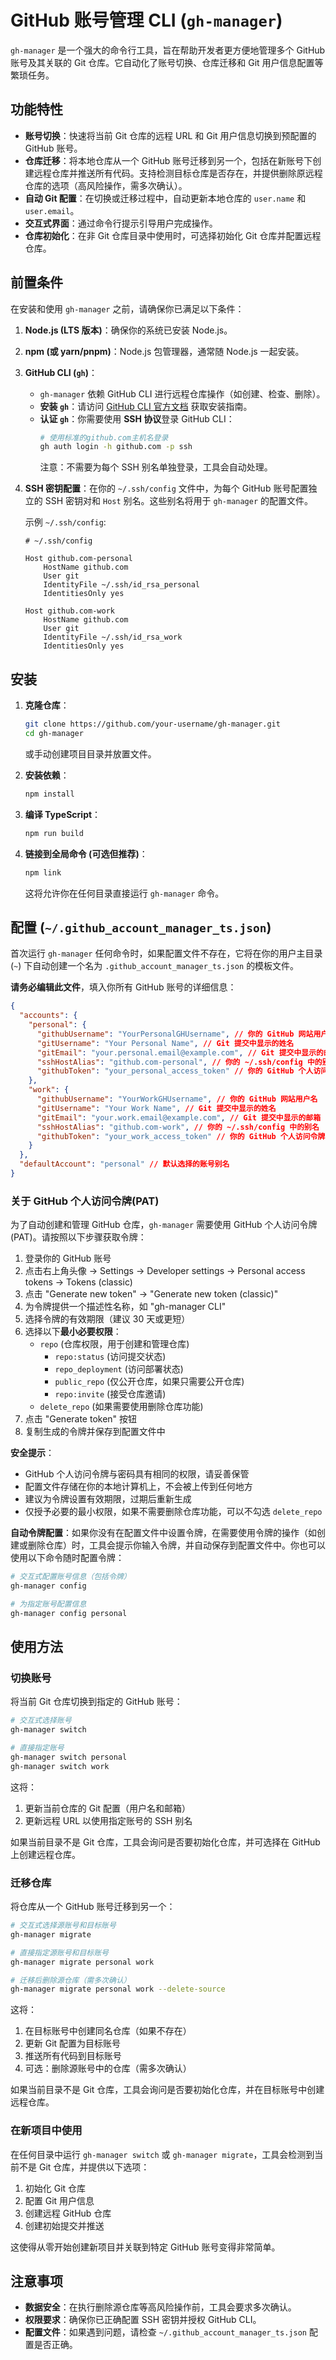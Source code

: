 # GitHub 账号管理 CLI (`gh-manager`)

`gh-manager` 是一个强大的命令行工具，旨在帮助开发者更方便地管理多个 GitHub 账号及其关联的 Git 仓库。它自动化了账号切换、仓库迁移和 Git 用户信息配置等繁琐任务。

## 功能特性

- **账号切换**：快速将当前 Git 仓库的远程 URL 和 Git 用户信息切换到预配置的 GitHub 账号。
- **仓库迁移**：将本地仓库从一个 GitHub 账号迁移到另一个，包括在新账号下创建远程仓库并推送所有代码。支持检测目标仓库是否存在，并提供删除原远程仓库的选项（高风险操作，需多次确认）。
- **自动 Git 配置**：在切换或迁移过程中，自动更新本地仓库的 `user.name` 和 `user.email`。
- **交互式界面**：通过命令行提示引导用户完成操作。
- **仓库初始化**：在非 Git 仓库目录中使用时，可选择初始化 Git 仓库并配置远程仓库。

## 前置条件

在安装和使用 `gh-manager` 之前，请确保你已满足以下条件：

1.  **Node.js (LTS 版本)**：确保你的系统已安装 Node.js。
2.  **npm (或 yarn/pnpm)**：Node.js 包管理器，通常随 Node.js 一起安装。
3.  **GitHub CLI (`gh`)**：
    - `gh-manager` 依赖 GitHub CLI 进行远程仓库操作（如创建、检查、删除）。
    - **安装 `gh`**：请访问 [GitHub CLI 官方文档](https://cli.github.com/) 获取安装指南。
    - **认证 `gh`**：你需要使用 **SSH 协议**登录 GitHub CLI：
      ```bash
      # 使用标准的github.com主机名登录
      gh auth login -h github.com -p ssh
      ```
      注意：不需要为每个 SSH 别名单独登录，工具会自动处理。
4.  **SSH 密钥配置**：在你的 `~/.ssh/config` 文件中，为每个 GitHub 账号配置独立的 SSH 密钥对和 `Host` 别名。这些别名将用于 `gh-manager` 的配置文件。

    示例 `~/.ssh/config`:

    ```
    # ~/.ssh/config

    Host github.com-personal
        HostName github.com
        User git
        IdentityFile ~/.ssh/id_rsa_personal
        IdentitiesOnly yes

    Host github.com-work
        HostName github.com
        User git
        IdentityFile ~/.ssh/id_rsa_work
        IdentitiesOnly yes
    ```

## 安装

1.  **克隆仓库**：

    ```bash
    git clone https://github.com/your-username/gh-manager.git
    cd gh-manager
    ```

    或手动创建项目目录并放置文件。

2.  **安装依赖**：

    ```bash
    npm install
    ```

3.  **编译 TypeScript**：

    ```bash
    npm run build
    ```

4.  **链接到全局命令 (可选但推荐)**：
    ```bash
    npm link
    ```
    这将允许你在任何目录直接运行 `gh-manager` 命令。

## 配置 (`~/.github_account_manager_ts.json`)

首次运行 `gh-manager` 任何命令时，如果配置文件不存在，它将在你的用户主目录 (`~`) 下自动创建一个名为 `.github_account_manager_ts.json` 的模板文件。

**请务必编辑此文件**，填入你所有 GitHub 账号的详细信息：

```json
{
  "accounts": {
    "personal": {
      "githubUsername": "YourPersonalGHUsername", // 你的 GitHub 网站用户名
      "gitUsername": "Your Personal Name", // Git 提交中显示的姓名
      "gitEmail": "your.personal.email@example.com", // Git 提交中显示的邮箱
      "sshHostAlias": "github.com-personal", // 你的 ~/.ssh/config 中的别名
      "githubToken": "your_personal_access_token" // 你的 GitHub 个人访问令牌(PAT)
    },
    "work": {
      "githubUsername": "YourWorkGHUsername", // 你的 GitHub 网站用户名
      "gitUsername": "Your Work Name", // Git 提交中显示的姓名
      "gitEmail": "your.work.email@example.com", // Git 提交中显示的邮箱
      "sshHostAlias": "github.com-work", // 你的 ~/.ssh/config 中的别名
      "githubToken": "your_work_access_token" // 你的 GitHub 个人访问令牌(PAT)
    }
  },
  "defaultAccount": "personal" // 默认选择的账号别名
}
```

### 关于 GitHub 个人访问令牌(PAT)

为了自动创建和管理 GitHub 仓库，`gh-manager` 需要使用 GitHub 个人访问令牌(PAT)。请按照以下步骤获取令牌：

1. 登录你的 GitHub 账号
2. 点击右上角头像 → Settings → Developer settings → Personal access tokens → Tokens (classic)
3. 点击 "Generate new token" → "Generate new token (classic)"
4. 为令牌提供一个描述性名称，如 "gh-manager CLI"
5. 选择令牌的有效期限（建议 30 天或更短）
6. 选择以下**最小必要权限**：
   - `repo` (仓库权限，用于创建和管理仓库)
     - `repo:status` (访问提交状态)
     - `repo_deployment` (访问部署状态)
     - `public_repo` (仅公开仓库，如果只需要公开仓库)
     - `repo:invite` (接受仓库邀请)
   - `delete_repo` (如果需要使用删除仓库功能)
7. 点击 "Generate token" 按钮
8. 复制生成的令牌并保存到配置文件中

**安全提示**：

- GitHub 个人访问令牌与密码具有相同的权限，请妥善保管
- 配置文件存储在你的本地计算机上，不会被上传到任何地方
- 建议为令牌设置有效期限，过期后重新生成
- 仅授予必要的最小权限，如果不需要删除仓库功能，可以不勾选 `delete_repo`

**自动令牌配置**：如果你没有在配置文件中设置令牌，在需要使用令牌的操作（如创建或删除仓库）时，工具会提示你输入令牌，并自动保存到配置文件中。你也可以使用以下命令随时配置令牌：

```bash
# 交互式配置账号信息（包括令牌）
gh-manager config

# 为指定账号配置信息
gh-manager config personal
```

## 使用方法

### 切换账号

将当前 Git 仓库切换到指定的 GitHub 账号：

```bash
# 交互式选择账号
gh-manager switch

# 直接指定账号
gh-manager switch personal
gh-manager switch work
```

这将：

1. 更新当前仓库的 Git 配置（用户名和邮箱）
2. 更新远程 URL 以使用指定账号的 SSH 别名

如果当前目录不是 Git 仓库，工具会询问是否要初始化仓库，并可选择在 GitHub 上创建远程仓库。

### 迁移仓库

将仓库从一个 GitHub 账号迁移到另一个：

```bash
# 交互式选择源账号和目标账号
gh-manager migrate

# 直接指定源账号和目标账号
gh-manager migrate personal work

# 迁移后删除源仓库（需多次确认）
gh-manager migrate personal work --delete-source
```

这将：

1. 在目标账号中创建同名仓库（如果不存在）
2. 更新 Git 配置为目标账号
3. 推送所有代码到目标账号
4. 可选：删除源账号中的仓库（需多次确认）

如果当前目录不是 Git 仓库，工具会询问是否要初始化仓库，并在目标账号中创建远程仓库。

### 在新项目中使用

在任何目录中运行 `gh-manager switch` 或 `gh-manager migrate`，工具会检测到当前不是 Git 仓库，并提供以下选项：

1. 初始化 Git 仓库
2. 配置 Git 用户信息
3. 创建远程 GitHub 仓库
4. 创建初始提交并推送

这使得从零开始创建新项目并关联到特定 GitHub 账号变得非常简单。

## 注意事项

- **数据安全**：在执行删除源仓库等高风险操作前，工具会要求多次确认。
- **权限要求**：确保你已正确配置 SSH 密钥并授权 GitHub CLI。
- **配置文件**：如果遇到问题，请检查 `~/.github_account_manager_ts.json` 配置是否正确。
